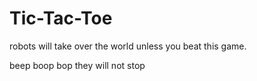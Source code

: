 # Tic-Tac-Toe
robots will take over the world unless you beat this game.

beep boop bop they will not stop
